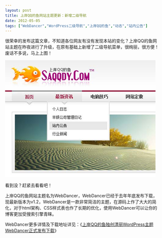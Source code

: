 ```yaml
---
layout: post
title: 上岸QQ的鱼网站主题更新：新增二级导航		
date: 2012-05-05
tags: ["WebDancer","WordPress二级导航","上岸QQ的鱼","动态","站内公告"]
---
```


很荣幸的发布这篇文章，不知道各位网友有没有发现本站的变化？上岸QQ的鱼网站主题在昨夜进行了升级，在原有基础上新增了二级导航菜单，很绚丽，很方便！废话不多说，马上上图！

<a href="http://www.saqqdy.com/news/saqqdy-webdancer-theme-update-add-secondary-navigation/attachment/saqqdy-cat-item" rel="attachment wp-att-683"><img class="alignnone size-full wp-image-683" title="saqqdy-cat-item" src="saqqdy-cat-item.jpg" alt="" width="493" height="382" /></a>

看到没？赶紧去看看吧！

上岸QQ的鱼网站主题名为WebDancer，WebDancer已经于去年年底发布下载，现最新版本为v1.2，WebDancer是一款非常简洁的主题，在源码上作了大大的简化，对于html架构、CSS样式表也作了长期的优化，使用WebDancer可以让你的博客更加受搜索引擎青睐。

WebDancer更多详情及下载地址详见：《<a title="上岸QQ的鱼独创清丽WordPress主题WebDancer正式发布下载" href="http://www.saqqdy.com/download/saqqdy-original-elegant-wordpress-theme-webdancer-download-the-official-release" target="_blank">上岸QQ的鱼独创清丽WordPress主题WebDancer正式发布下载</a>》		